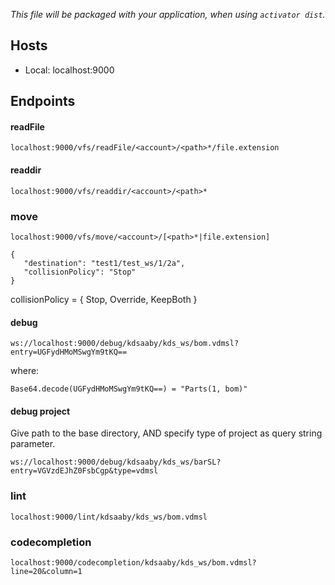 *This file will be packaged with your application, when using `activator dist`.*

## Hosts
* Local: localhost:9000

## Endpoints
#### readFile
`
localhost:9000/vfs/readFile/<account>/<path>*/file.extension
`

#### readdir
`
localhost:9000/vfs/readdir/<account>/<path>*
`

### move
`
localhost:9000/vfs/move/<account>/[<path>*|file.extension]
`

    {
       "destination": "test1/test_ws/1/2a",
       "collisionPolicy": "Stop"
    }

collisionPolicy = { Stop, Override, KeepBoth }


#### debug
`
ws://localhost:9000/debug/kdsaaby/kds_ws/bom.vdmsl?entry=UGFydHMoMSwgYm9tKQ==
`

where:

`
Base64.decode(UGFydHMoMSwgYm9tKQ==) = "Parts(1, bom)"
`

#### debug project

Give path to the base directory, AND specify type of project as query string parameter.

`
ws://localhost:9000/debug/kdsaaby/kds_ws/barSL?entry=VGVzdEJhZ0FsbCgp&type=vdmsl
`

### lint

`
localhost:9000/lint/kdsaaby/kds_ws/bom.vdmsl
`

### codecompletion
`
localhost:9000/codecompletion/kdsaaby/kds_ws/bom.vdmsl?line=20&column=1
`
